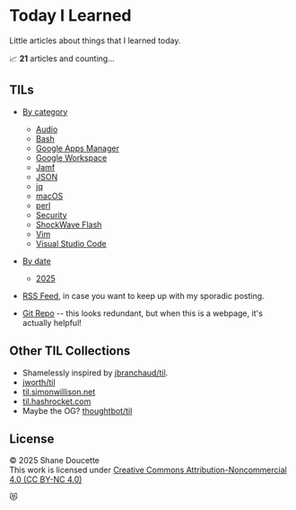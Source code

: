 # Today I Learned

Little articles about things that I learned today. 

📈 **21** articles and counting...


## TILs
* [By category](by-category.md)  
  * [Audio](audio/index.md)
  * [Bash](bash/index.md)
  * [Google Apps Manager](gam/index.md)
  * [Google Workspace](gws/index.md)
  * [Jamf](jamf/index.md)
  * [JSON](json/index.md)
  * [jq](jq/index.md)
  * [macOS](macos/index.md)
  * [perl](perl/index.md)
  * [Security](security/index.md)
  * [ShockWave Flash ](swf/index.md)
  * [Vim](vim/index.md)
  * [Visual Studio Code](vscode/index.md)

* [By date](by-date.md)
  * [2025](by-date.md#2025)

* [RSS Feed](feed.xml), in case you want to keep up with my sporadic posting. 

* [Git Repo](https://github.com/shaniber/TIL) -- this looks redundant, but when this is a webpage, it's actually helpful!

## Other TIL Collections
* Shamelessly inspired by [jbranchaud/til](https://github.com/jbranchaud/til).
* [jworth/til](https://github.com/jwworth/til)
* [til.simonwillison.net](https://til.simonwillison.net/)
* [til.hashrocket.com](https://til.hashrocket.com/)
* Maybe the OG? [thoughtbot/til](https://github.com/thoughtbot/til)


## License
&copy; 2025 Shane Doucette  
This work is licensed under [Creative Commons Attribution-Noncommercial 4.0 (CC BY-NC 4.0)](https://creativecommons.org/licenses/by-nc/4.0/)  


😻
